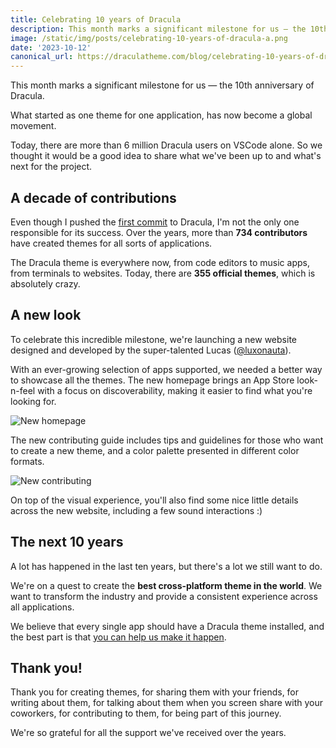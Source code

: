 ```yaml
---
title: Celebrating 10 years of Dracula
description: This month marks a significant milestone for us — the 10th anniversary of Dracula. What started as one theme for one application, has now become a global movement.
image: /static/img/posts/celebrating-10-years-of-dracula-a.png
date: '2023-10-12'
canonical_url: https://draculatheme.com/blog/celebrating-10-years-of-dracula
---
```


This month marks a significant milestone for us — the 10th anniversary of Dracula.

What started as one theme for one application, has now become a global movement.

Today, there are more than 6 million Dracula users on VSCode alone. So we thought it would be a good idea to share what we've been up to and what's next for the project.

## A decade of contributions

Even though I pushed the [first commit](https://github.com/dracula/dracula-theme/commit/7e4d17ade6a54b7b7d8037a0d2160a293f17ef5c) to Dracula, I'm not the only one responsible for its success. Over the years, more than **734 contributors** have created themes for all sorts of applications.

The Dracula theme is everywhere now, from code editors to music apps, from terminals to websites. Today, there are **355 official themes**, which is absolutely crazy.

## A new look

To celebrate this incredible milestone, we're launching a new website designed and developed by the super-talented Lucas ([@luxonauta](https://twitter.com/luxonauta)).

With an ever-growing selection of apps supported, we needed a better way to showcase all the themes. The new homepage brings an App Store look-n-feel with a focus on discoverability, making it easier to find what you're looking for.

![New homepage](/static/img/posts/celebrating-10-years-of-dracula-b.png)

The new contributing guide includes tips and guidelines for those who want to create a new theme, and a color palette presented in different color formats.

![New contributing](/static/img/posts/celebrating-10-years-of-dracula-c.png)

On top of the visual experience, you'll also find some nice little details across the new website, including a few sound interactions :)

## The next 10 years

A lot has happened in the last ten years, but there's a lot we still want to do.

We're on a quest to create the **best cross-platform theme in the world**. We want to transform the industry and provide a consistent experience across all applications.

We believe that every single app should have a Dracula theme installed, and the best part is that [you can help us make it happen](/contribute).

## Thank you!

Thank you for creating themes, for sharing them with your friends, for writing about them, for talking about them when you screen share with your coworkers, for contributing to them, for being part of this journey.

We're so grateful for all the support we've received over the years.